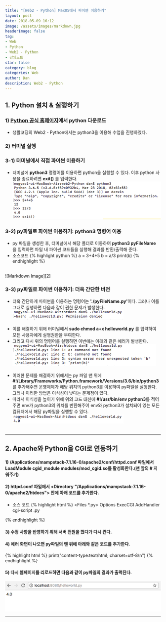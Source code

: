 ```yaml
---
title: "[Web2 - Python] MaxOS에서 파이썬 이용하기"
layout: post
date: 2018-05-09 16:12
image: /assets/images/markdown.jpg
headerImage: false
tag:
- Web
- Python
- Web2 - Python
- 강의노트
star: false
category: blog
categories: Web
author: Dan
description: Web2 - Python
---
```


## 1. Python 설치 & 실행하기

### 1) <a href="https://www.python.org/" style="text-decoration:underline">Python 공식 홈페이지</a>에서 python 다운로드
* 생활코딩의 Web2 - Python에서는 python3을 이용해 수업을 진행하였다.

### 2) 터미널 실행

### 3-1) 터미널에서 직접 파이썬 이용하기
* 터미널에 <span class="evidence-purple">**python3**</span> 명령어를 이용하면 python을 실행할 수 있다. 이후 python 사용을 종료하려면 **exit()** 를 입력한다.<br>
![Markdown Image][1]

### 3-2) py파일로 파이썬 이용하기: python3 명령어 이용
* py 파일을 생성한 후, 터미널에서 해당 폴더로 이동하여 <span class="evidence-purple">**python3 pyFileName**</span> 을 입력하면 파일 내 파이썬 코드들을 실행해 결과를 반환/출력해 준다.
* 소스코드
{% highlight python %}
a = 3+4+5
b = a/3
print(b)
{% endhighlight %}
<br>
![Markdown Image][2]

### 3-3) py파일로 파이썬 이용하기: 더욱 간단한 버전
* 더욱 간단하게 파이썬을 이용하는 명령어는 <span class="evidence-purple">**'./pyFileName.py'**</span>이다. 그러나 이를 그대로 실행하면 다음과 같이 권한 문제가 발생한다.<br>
![Markdown Image][3]<br><br>
 * 이를 해결하기 위해 터미널에서 <span class="evidence-purple">**sudo chmod a+x helloworld.py**</span> 를 입력하여 모든 사용자에게 실행권한을 부여한다.
 * 그리고 다시 위의 명령어를 실행하면 이번에는 아래와 같은 에러가 발생한다.<br>
  ![Markdown Image][4]<br><br>
  * 이러한 문제를 해결하기 위해서는 py 파일 맨 위에 <span class="evidence-purple">**#!/Library/Frameworks/Python.framework/Versions/3.6/bin/python3**</span>를 추가해주면 운영체제가 해당 위치의 python3를 이용하여 py파일을 실행한다. 그러나 이러한 방법은 이식성이 낮다는 문제점이 있다.<br>
  * 따라서 이식성을 높이기 위해 위의 코드 대신에 <span class="evidence-purple">**#!/usr/bin/env python3**</span>를 적어주면 env가 python3의 위치를 반환해주어 env와 python3가 설치되어 있는 모든 컴퓨터에서 해당 py파일을 실행할 수 있다.<br>
  ![Markdown Image][5]<br><br>

  ---
## 2. Apache와 Python을 CGI로 연동하기

#### 1) /Applications/mampstack-7.1.16-0/apache2/conf/httpd.conf 파일에서 LoadModule cgid_module modules/mod_cgid.so를 활성화한다.(맨 앞의 # 지워주기)

#### 2) httpd.conf 파일에서 <Directory "/Applications/mampstack-7.1.16-0/apache2/htdocs"> 안에 아래 코드를 추가한다.
* 소스 코드
{% highlight html %}
<Files *.py>
      Options ExecCGI
      AddHandler cgi-script .py
</Files>
{% endhighlight %}

#### 3) 수정 사항을 반영하기 위해  서버 전원을 껐다가 다시 켠다.

#### 4) 에러 화면이 나오면 py파일의 맨 위에 아래와 같은 코드를 추가한다.
{% highlight html %}
print("content-type:text/html; charset=utf-8\n")
{% endhighlight %}

#### 5) 다시 웹페이지를 리로드하면 다음과 같이 py파일의 결과가 출력된다.<br>
  ![Markdown Image][6]<br>

---
[1]: /assets/images/스크린샷2018-05-09-1.jpg
[2]: /assets/images/스크린샷2018-05-09-2.jpg
[3]: /assets/images/스크린샷2018-05-09-3.jpg
[4]: /assets/images/스크린샷2018-05-09-4.jpg
[5]: /assets/images/스크린샷2018-05-09-5.jpg
[6]: /assets/images/스크린샷2018-05-09-6.jpg
